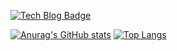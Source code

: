 [![Tech Blog Badge](http://img.shields.io/badge/-blog-black?style=flat-square&logo=github&link=https://velog.io/@banjjoknim)](https://velog.io/@banjjoknim)

[![Anurag's GitHub stats](https://github-readme-stats.vercel.app/api?username=banjjoknim&repo=github-readme-stats&theme=white&show_icons=true&count_private=true)](https://github.com/banjjoknim/github-readme-stats)
[![Top Langs](https://github-readme-stats.vercel.app/api/top-langs/?username=banjjoknim&layout=compact)](https://github.com/anuraghazra/github-readme-stats)

